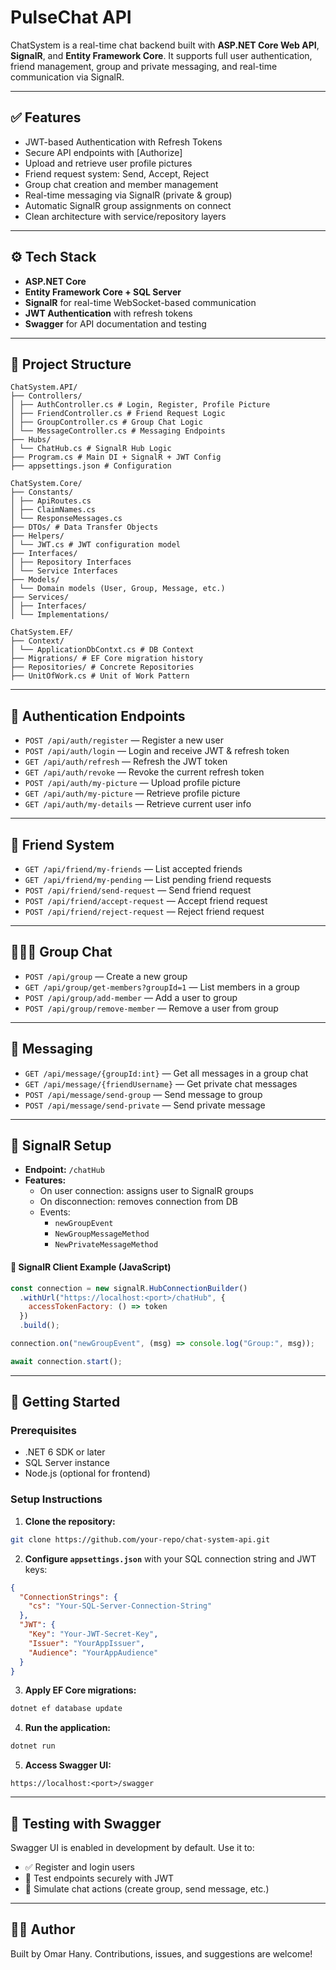 # PulseChat API

ChatSystem is a real-time chat backend built with **ASP.NET Core Web API**, **SignalR**, and **Entity Framework Core**. It supports full user authentication, friend management, group and private messaging, and real-time communication via SignalR.

---

## ✅ Features

- JWT-based Authentication with Refresh Tokens
- Secure API endpoints with [Authorize]
- Upload and retrieve user profile pictures
- Friend request system: Send, Accept, Reject
- Group chat creation and member management
- Real-time messaging via SignalR (private & group)
- Automatic SignalR group assignments on connect
- Clean architecture with service/repository layers

---

## ⚙️ Tech Stack

- **ASP.NET Core**
- **Entity Framework Core + SQL Server**
- **SignalR** for real-time WebSocket-based communication
- **JWT Authentication** with refresh tokens
- **Swagger** for API documentation and testing

---

## 📁 Project Structure

```
ChatSystem.API/
├── Controllers/
│ ├── AuthController.cs # Login, Register, Profile Picture
│ ├── FriendController.cs # Friend Request Logic
│ ├── GroupController.cs # Group Chat Logic
│ └── MessageController.cs # Messaging Endpoints
├── Hubs/
│ └── ChatHub.cs # SignalR Hub Logic
├── Program.cs # Main DI + SignalR + JWT Config
├── appsettings.json # Configuration

ChatSystem.Core/
├── Constants/
│ ├── ApiRoutes.cs
│ ├── ClaimNames.cs
│ └── ResponseMessages.cs
├── DTOs/ # Data Transfer Objects
├── Helpers/
│ └── JWT.cs # JWT configuration model
├── Interfaces/
│ ├── Repository Interfaces
│ └── Service Interfaces
├── Models/
│ └── Domain models (User, Group, Message, etc.)
├── Services/
│ ├── Interfaces/
│ └── Implementations/

ChatSystem.EF/
├── Context/
│ └── ApplicationDbContxt.cs # DB Context
├── Migrations/ # EF Core migration history
├── Repositories/ # Concrete Repositories
├── UnitOfWork.cs # Unit of Work Pattern
```

---

## 🔐 Authentication Endpoints

- `POST /api/auth/register` — Register a new user  
- `POST /api/auth/login` — Login and receive JWT & refresh token  
- `GET /api/auth/refresh` — Refresh the JWT token  
- `GET /api/auth/revoke` — Revoke the current refresh token  
- `POST /api/auth/my-picture` — Upload profile picture  
- `GET /api/auth/my-picture` — Retrieve profile picture  
- `GET /api/auth/my-details` — Retrieve current user info  

---

## 👥 Friend System

- `GET /api/friend/my-friends` — List accepted friends  
- `GET /api/friend/my-pending` — List pending friend requests  
- `POST /api/friend/send-request` — Send friend request  
- `POST /api/friend/accept-request` — Accept friend request  
- `POST /api/friend/reject-request` — Reject friend request  

---

## 🧑‍🤝‍🧑 Group Chat

- `POST /api/group` — Create a new group  
- `GET /api/group/get-members?groupId=1` — List members in a group  
- `POST /api/group/add-member` — Add a user to group  
- `POST /api/group/remove-member` — Remove a user from group  

---

## 💬 Messaging

- `GET /api/message/{groupId:int}` — Get all messages in a group chat  
- `GET /api/message/{friendUsername}` — Get private chat messages  
- `POST /api/message/send-group` — Send message to group  
- `POST /api/message/send-private` — Send private message  

---

## 🔌 SignalR Setup

- **Endpoint:** `/chatHub`
- **Features:**
  - On user connection: assigns user to SignalR groups
  - On disconnection: removes connection from DB
  - Events:
    - `newGroupEvent`
    - `NewGroupMessageMethod`
    - `NewPrivateMessageMethod`

#### 🔧 SignalR Client Example (JavaScript)

```javascript
const connection = new signalR.HubConnectionBuilder()
  .withUrl("https://localhost:<port>/chatHub", {
    accessTokenFactory: () => token
  })
  .build();

connection.on("newGroupEvent", (msg) => console.log("Group:", msg));

await connection.start();
```

---

## 🚀 Getting Started

### Prerequisites

- .NET 6 SDK or later  
- SQL Server instance  
- Node.js (optional for frontend)

### Setup Instructions

1. **Clone the repository:**
```bash
git clone https://github.com/your-repo/chat-system-api.git
```

2. **Configure `appsettings.json`** with your SQL connection string and JWT keys:
```json
{
  "ConnectionStrings": {
    "cs": "Your-SQL-Server-Connection-String"
  },
  "JWT": {
    "Key": "Your-JWT-Secret-Key",
    "Issuer": "YourAppIssuer",
    "Audience": "YourAppAudience"
  }
}
```

3. **Apply EF Core migrations:**
```bash
dotnet ef database update
```

4. **Run the application:**
```bash
dotnet run
```

5. **Access Swagger UI:**
```
https://localhost:<port>/swagger
```

---

## 🧪 Testing with Swagger

Swagger UI is enabled in development by default. Use it to:

- ✅ Register and login users  
- 🔑 Test endpoints securely with JWT  
- 💬 Simulate chat actions (create group, send message, etc.)

---

## 👨‍💻 Author

Built by Omar Hany. Contributions, issues, and suggestions are welcome!
